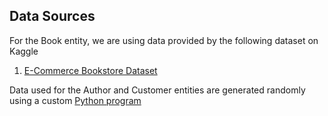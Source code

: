 ## Data Sources
For the Book entity, we are using data provided by the following dataset on Kaggle   
1. [E-Commerce Bookstore Dataset](https://www.kaggle.com/datasets/mehmetemintastaban/ecommerce-bookstore-dataset)

Data used for the Author and Customer entities are generated randomly using a custom [Python program]()
